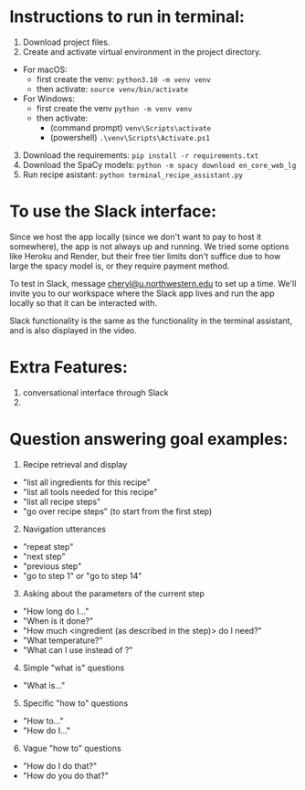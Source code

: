 # Instructions to run in terminal:

1. Download project files.
2. Create and activate virtual environment in the project directory.

- For macOS:
  - first create the venv: `python3.10 -m venv venv`
  - then activate: `source venv/bin/activate`
- For Windows:
  - first create the venv `python -m venv venv`
  - then activate:
    - (command prompt) `venv\Scripts\activate`
    - (powershell) `.\venv\Scripts\Activate.ps1`

3. Download the requirements:
   `pip install -r requirements.txt`
4. Download the SpaCy models:
   `python -m spacy download en_core_web_lg`
5. Run recipe asistant:
   `python terminal_recipe_assistant.py`

# To use the Slack interface:

Since we host the app locally (since we don't want to pay to host it somewhere), the app is not always up and running. We tried some options like Heroku and Render, but their free tier limits don't suffice due to how large the spacy model is, or they require payment method.

To test in Slack, message cheryl@u.northwestern.edu to set up a time. We'll invite you to our workspace where the Slack app lives and run the app locally so that it can be interacted with.

Slack functionality is the same as the functionality in the terminal assistant, and is also displayed in the video.

# Extra Features:

1. conversational interface through Slack
2.

# Question answering goal examples:

1. Recipe retrieval and display

- "list all ingredients for this recipe"
- "list all tools needed for this recipe"
- "list all recipe steps"
- "go over recipe steps" (to start from the first step)

2. Navigation utterances

- "repeat step"
- "next step"
- "previous step"
- "go to step 1" or "go to step 14"

3. Asking about the parameters of the current step

- "How long do I..."
- "When is it done?"
- "How much <ingredient (as described in the step)> do I need?"
- "What temperature?"
- "What can I use instead of <ingredient or tool>?"

4. Simple "what is" questions

- "What is..."

5. Specific "how to" questions

- "How to..."
- "How do I..."

6. Vague "how to" questions

- "How do I do that?"
- "How do you do that?"

